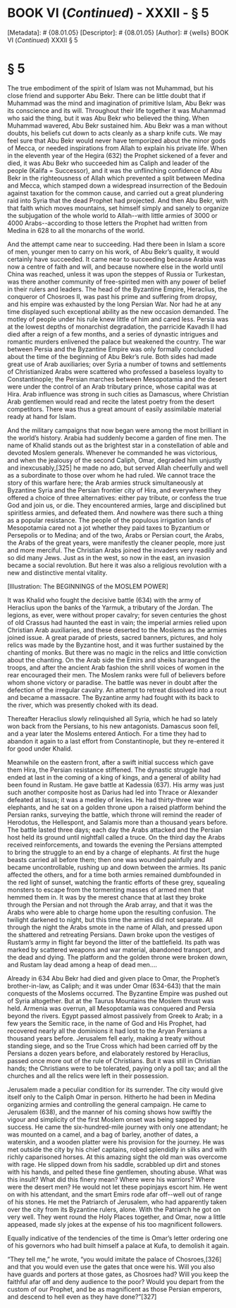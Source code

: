 # BOOK VI (_Continued_) - XXXII - § 5
[Metadata]: # {08.01.05}
[Descriptor]: # {08.01.05}
[Author]: # {wells}
BOOK VI (_Continued_)
XXXII
§ 5
# § 5
The true embodiment of the spirit of Islam was not Muhammad, but his close
friend and supporter Abu Bekr. There can be little doubt that if Muhammad was
the mind and imagination of primitive Islam, Abu Bekr was its conscience and
its will. Throughout their life together it was Muhammad who said the thing,
but it was Abu Bekr who believed the thing. When Muhammad wavered, Abu Bekr
sustained him. Abu Bekr was a man without doubts, his beliefs cut down to acts
cleanly as a sharp knife cuts. We may feel sure that Abu Bekr would never have
temporized about the minor gods of Mecca, or needed inspirations from Allah to
explain his private life. When in the eleventh year of the Hegira (632) the
Prophet sickened of a fever and died, it was Abu Bekr who succeeded him as
Caliph and leader of the people (Kalifa = Successor), and it was the
unflinching confidence of Abu Bekr in the righteousness of Allah which
prevented a split between Medina and Mecca, which stamped down a widespread
insurrection of the Bedouin against taxation for the common cause, and carried
out a great plundering raid into Syria that the dead Prophet had projected. And
then Abu Bekr, with that faith which moves mountains, set himself simply and
sanely to organize the subjugation of the whole world to Allah--with little
armies of 3000 or 4000 Arabs--according to those letters the Prophet had
written from Medina in 628 to all the monarchs of the world.

And the attempt came near to succeeding. Had there been in Islam a score of
men, younger men to carry on his work, of Abu Bekr’s quality, it would
certainly have succeeded. It came near to succeeding because Arabia was now a
centre of faith and will, and because nowhere else in the world until China was
reached, unless it was upon the steppes of Russia or Turkestan, was there
another community of free-spirited men with any power of belief in their rulers
and leaders. The head of the Byzantine Empire, Heraclius, the conqueror of
Chosroes II, was past his prime and suffering from dropsy, and his empire was
exhausted by the long Persian War. Nor had he at any time displayed such
exceptional ability as the new occasion demanded. The motley of people under
his rule knew little of him and cared less. Persia was at the lowest depths of
monarchist degradation, the parricide Kavadh II had died after a reign of a few
months, and a series of dynastic intrigues and romantic murders enlivened the
palace but weakened the country. The war between Persia and the Byzantine
Empire was only formally concluded about the time of the beginning of Abu
Bekr’s rule. Both sides had made great use of Arab auxiliaries; over Syria a
number of towns and settlements of Christianized Arabs were scattered who
professed a baseless loyalty to Constantinople; the Persian marches between
Mesopotamia and the desert were under the control of an Arab tributary prince,
whose capital was at Hira. Arab influence was strong in such cities as
Damascus, where Christian Arab gentlemen would read and recite the latest
poetry from the desert competitors. There was thus a great amount of easily
assimilable material ready at hand for Islam.

And the military campaigns that now began were among the most brilliant in the
world’s history. Arabia had suddenly become a garden of fine men. The name of
Khalid stands out as the brightest star in a constellation of able and devoted
Moslem generals. Whenever he commanded he was victorious, and when the jealousy
of the second Caliph, Omar, degraded him unjustly and inexcusably,[325] he made
no ado, but served Allah cheerfully and well as a subordinate to those over
whom he had ruled. We cannot trace the story of this warfare here; the Arab
armies struck simultaneously at Byzantine Syria and the Persian frontier city
of Hira, and everywhere they offered a choice of three alternatives: either pay
tribute, or confess the true God and join us, or die. They encountered armies,
large and disciplined but spiritless armies, and defeated them. And nowhere was
there such a thing as a popular resistance. The people of the populous
irrigation lands of Mesopotamia cared not a jot whether they paid taxes to
Byzantium or Persepolis or to Medina; and of the two, Arabs or Persian court,
the Arabs, the Arabs of the great years, were manifestly the cleaner people,
more just and more merciful. The Christian Arabs joined the invaders very
readily and so did many Jews. Just as in the west, so now in the east, an
invasion became a social revolution. But here it was also a religious
revolution with a new and distinctive mental vitality.

[Illustration: The BEGINNINGS of the MOSLEM POWER]

It was Khalid who fought the decisive battle (634) with the army of Heraclius
upon the banks of the Yarmuk, a tributary of the Jordan. The legions, as ever,
were without proper cavalry; for seven centuries the ghost of old Crassus had
haunted the east in vain; the imperial armies relied upon Christian Arab
auxiliaries, and these deserted to the Moslems as the armies joined issue. A
great parade of priests, sacred banners, pictures, and holy relics was made by
the Byzantine host, and it was further sustained by the chanting of monks. But
there was no magic in the relics and little conviction about the chanting. On
the Arab side the Emirs and sheiks harangued the troops, and after the ancient
Arab fashion the shrill voices of women in the rear encouraged their men. The
Moslem ranks were full of believers before whom shone victory or paradise. The
battle was never in doubt after the defection of the irregular cavalry. An
attempt to retreat dissolved into a rout and became a massacre. The Byzantine
army had fought with its back to the river, which was presently choked with its
dead.

Thereafter Heraclius slowly relinquished all Syria, which he had so lately won
back from the Persians, to his new antagonists. Damascus soon fell, and a year
later the Moslems entered Antioch. For a time they had to abandon it again to a
last effort from Constantinople, but they re-entered it for good under Khalid.

Meanwhile on the eastern front, after a swift initial success which gave them
Hira, the Persian resistance stiffened. The dynastic struggle had ended at last
in the coming of a king of kings, and a general of ability had been found in
Rustam. He gave battle at Kadessia (637). His army was just such another
composite host as Darius had led into Thrace or Alexander defeated at Issus; it
was a medley of levies. He had thirty-three war elephants, and he sat on a
golden throne upon a raised platform behind the Persian ranks, surveying the
battle, which throne will remind the reader of Herodotus, the Hellespont, and
Salamis more than a thousand years before. The battle lasted three days; each
day the Arabs attacked and the Persian host held its ground until nightfall
called a truce. On the third day the Arabs received reinforcements, and towards
the evening the Persians attempted to bring the struggle to an end by a charge
of elephants. At first the huge beasts carried all before them; then one was
wounded painfully and became uncontrollable, rushing up and down between the
armies. Its panic affected the others, and for a time both armies remained
dumbfounded in the red light of sunset, watching the frantic efforts of these
grey, squealing monsters to escape from the tormenting masses of armed men that
hemmed them in. It was by the merest chance that at last they broke through the
Persian and not through the Arab array, and that it was the Arabs who were able
to charge home upon the resulting confusion. The twilight darkened to night,
but this time the armies did not separate. All through the night the Arabs
smote in the name of Allah, and pressed upon the shattered and retreating
Persians. Dawn broke upon the vestiges of Rustam’s army in flight far beyond
the litter of the battlefield. Its path was marked by scattered weapons and war
material, abandoned transport, and the dead and dying. The platform and the
golden throne were broken down, and Rustam lay dead among a heap of dead
men....

Already in 634 Abu Bekr had died and given place to Omar, the Prophet’s
brother-in-law, as Caliph; and it was under Omar (634-643) that the main
conquests of the Moslems occurred. The Byzantine Empire was pushed out of Syria
altogether. But at the Taurus Mountains the Moslem thrust was held. Armenia was
overrun, all Mesopotamia was conquered and Persia beyond the rivers. Egypt
passed almost passively from Greek to Arab; in a few years the Semitic race, in
the name of God and His Prophet, had recovered nearly all the dominions it had
lost to the Aryan Persians a thousand years before. Jerusalem fell early,
making a treaty without standing siege, and so the True Cross which had been
carried off by the Persians a dozen years before, and elaborately restored by
Heraclius, passed once more out of the rule of Christians. But it was still in
Christian hands; the Christians were to be tolerated, paying only a poll tax;
and all the churches and all the relics were left in their possession.

Jerusalem made a peculiar condition for its surrender. The city would give
itself only to the Caliph Omar in person. Hitherto he had been in Medina
organizing armies and controlling the general campaign. He came to Jerusalem
(638), and the manner of his coming shows how swiftly the vigour and simplicity
of the first Moslem onset was being sapped by success. He came the
six-hundred-mile journey with only one attendant; he was mounted on a camel,
and a bag of barley, another of dates, a waterskin, and a wooden platter were
his provision for the journey. He was met outside the city by his chief
captains, robed splendidly in silks and with richly caparisoned horses. At this
amazing sight the old man was overcome with rage. He slipped down from his
saddle, scrabbled up dirt and stones with his hands, and pelted these fine
gentlemen, shouting abuse. What was this insult? What did this finery mean?
Where were his warriors? Where were the desert men? He would not let these
popinjays escort him. He went on with his attendant, and the smart Emirs rode
afar off--well out of range of his stones. He met the Patriarch of Jerusalem,
who had apparently taken over the city from its Byzantine rulers, alone. With
the Patriarch he got on very well. They went round the Holy Places together,
and Omar, now a little appeased, made sly jokes at the expense of his too
magnificent followers.

Equally indicative of the tendencies of the time is Omar’s letter ordering one
of his governors who had built himself a palace at Kufa, to demolish it again.

“They tell me,” he wrote, “you would imitate the palace of Chosroes,[326] and
that you would even use the gates that once were his. Will you also have guards
and porters at those gates, as Chosroes had? Will you keep the faithful afar
off and deny audience to the poor? Would you depart from the custom of our
Prophet, and be as magnificent as those Persian emperors, and descend to hell
even as they have done?”[327]

